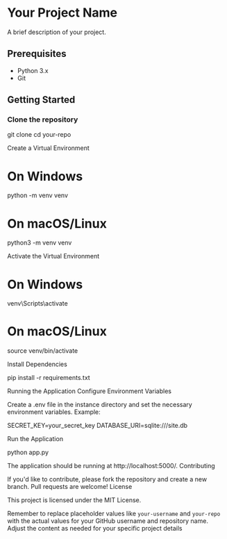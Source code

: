 # Your Project Name

A brief description of your project.

## Prerequisites

- Python 3.x
- Git

## Getting Started

### Clone the repository

git clone 
cd your-repo

Create a Virtual Environment

# On Windows
python -m venv venv

# On macOS/Linux
python3 -m venv venv

Activate the Virtual Environment


# On Windows
venv\Scripts\activate

# On macOS/Linux
source venv/bin/activate

Install Dependencies


pip install -r requirements.txt

Running the Application
Configure Environment Variables

Create a .env file in the instance directory and set the necessary environment variables. Example:


SECRET_KEY=your_secret_key
DATABASE_URI=sqlite:///site.db

Run the Application


python app.py

The application should be running at http://localhost:5000/.
Contributing

If you'd like to contribute, please fork the repository and create a new branch. Pull requests are welcome!
License

This project is licensed under the MIT License.


Remember to replace placeholder values like `your-username` and `your-repo` with the actual values for your GitHub username and repository name. Adjust the content as needed for your specific project details
